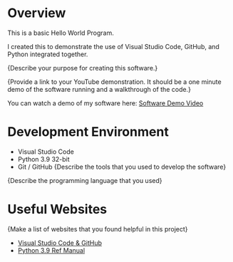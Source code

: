 # Overview

This is a basic Hello World Program. 

I created this to demonstrate the use of Visual Studio Code, GitHub, and Python integrated together. 




{Describe your purpose for creating this software.}

{Provide a link to your YouTube demonstration.  It should be a one minute demo of the software running and a walkthrough of the code.}

You can watch a demo of my software here: [Software Demo Video](http://youtube.link.goes.here)

# Development Environment

* Visual Studio Code
* Python 3.9 32-bit
* Git  / GitHub
{Describe the tools that you used to develop the software}

{Describe the programming language that you used}

# Useful Websites

{Make a list of websites that you found helpful in this project}
* [Visual Studio Code & GitHub](https://code.visualstudio.com/docs/editor/versioncontrol)
* [Python 3.9 Ref Manual](https://docs.python.org/3.9/library/)